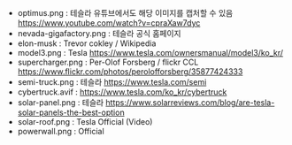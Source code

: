 - optimus.png : 테슬라 유튜브에서도 해당 이미지를 캡처할 수 있음 https://www.youtube.com/watch?v=cpraXaw7dyc
- nevada-gigafactory.png : 테슬라 공식 홈페이지
- elon-musk : Trevor cokley / Wikipedia
- model3.png : Tesla https://www.tesla.com/ownersmanual/model3/ko_kr/
- supercharger.png : Per-Olof Forsberg / flickr CCL https://www.flickr.com/photos/perolofforsberg/35877424333
- semi-truck.png : 테슬라 https://www.tesla.com/semi
- cybertruck.avif : https://www.tesla.com/ko_kr/cybertruck
- solar-panel.png : 테슬라 https://www.solarreviews.com/blog/are-tesla-solar-panels-the-best-option
- solar-roof.png : Tesla Official (Video)
- powerwall.png : Official

